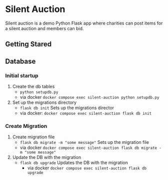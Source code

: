 # Silent Auction

Silent auction is a demo Python Flask app where charities can post items for a silent auction and members can bid.

## Getting Stared

## Database

### Initial startup
1. Create the db tables
    - `python setupdb.py`
    - via docker `docker compose exec silent-auction python setupdb.py`
1. Set up the migrations directory
    - `flask db init` Sets up the migrations director
    - via docker: `docker compose exec silent-auction flask db init`

### Create Migration
1. Create migration file
    - `flask db migrate -m "some message"` Sets up the migration file
    - via docker `docker compose exec silent-auction flask db migrate -m "some message"`
1. Update the DB with the migration
    - `flask db upgrade` Updates the DB with the migration
        - via docker `docker compose exec silent-auction flask db upgrade`
